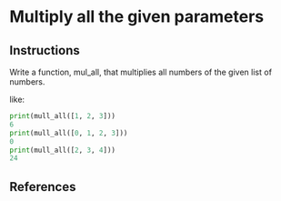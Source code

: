 # Multiply all the given parameters

## Instructions

Write a function, mul_all, that multiplies all numbers of the given
list of numbers.

like:
```python
print(mull_all([1, 2, 3]))
6
print(mull_all([0, 1, 2, 3]))
0
print(mull_all([2, 3, 4]))
24
```
## References
